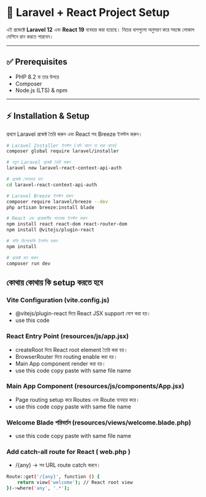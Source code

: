 # 🚀 Laravel + React Project Setup

এই প্রজেক্টে **Laravel 12** এবং **React 19** ব্যবহার করা হয়েছে। নিচের ধাপগুলো অনুসরণ করে সহজে লোকাল মেশিনে রান করতে পারবেন।  

---

## ✅ Prerequisites
- PHP 8.2 বা তার উপরে
- Composer
- Node.js (LTS) & npm

---

## ⚡ Installation & Setup

প্রথমে Laravel প্রজেক্ট তৈরি করুন এবং React সহ Breeze ইনস্টল করুন।  

```bash
# Laravel Installer ইনস্টল (যদি আগে না করা থাকে)
composer global require laravel/installer

# নতুন Laravel প্রজেক্ট তৈরি করুন
laravel new laravel-react-context-api-auth

# প্রজেক্ট ফোল্ডারে যান
cd laravel-react-context-api-auth

# Laravel Breeze ইনস্টল করুন
composer require laravel/breeze --dev
php artisan breeze:install blade

# React এবং প্রয়োজনীয় প্যাকেজ ইনস্টল করুন
npm install react react-dom react-router-dom
npm install @vitejs/plugin-react

# বাকি ডিপেন্ডেন্সি ইনস্টল করুন
npm install

# প্রজেক্ট রান করুন
composer run dev

```


## কোথায় কোথায় কি setup করতে হবে

### Vite Configuration (vite.config.js)
- @vitejs/plugin-react দিয়ে React JSX support যোগ করা হয়।
- use this code

### React Entry Point (resources/js/app.jsx)
- createRoot দিয়ে React root element তৈরি করা হয়।
- BrowserRouter দিয়ে routing enable করা হয়।
- Main App component render করা হয়।
- use this code copy paste with same file name

### Main App Component (resources/js/components/App.jsx)
- Page routing setup করে Routes এবং Route ব্যবহার করে।
- use this code copy paste with same file name

### Welcome Blade পরিবর্তন (resources/views/welcome.blade.php)
- use this code copy paste with same file name

### Add catch-all route for React ( web.php )
- /{any} → সব URL route catch করবে।
```bash
Route::get('/{any}', function () {
    return view('welcome'); // React root view
})->where('any', '.*');
```